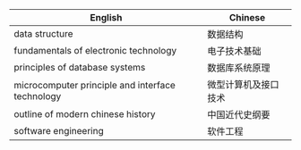 | English | Chinese |
| ------- | ------- |
| data structure | 数据结构 |
| fundamentals of electronic technology | 电子技术基础 |
| principles of database systems | 数据库系统原理 |
| microcomputer principle and interface technology | 微型计算机及接口技术 |
| outline of modern chinese history | 中国近代史纲要 |
| software engineering | 软件工程 |
